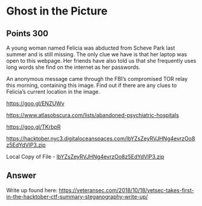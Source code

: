 # Ghost in the Picture

## Points 300

A young woman named Felicia was abducted from Scheve Park last summer and is still missing. The only clue we have is that her laptop was open to this webpage. Her friends have also told us that she frequently uses long words she find on the internet as her passwords.

An anonymous message came through the FBI’s compromised TOR relay this morning, containing this image. Find out if there are any clues to Felicia’s current location in the image.

https://goo.gl/ENZUWv

https://www.atlasobscura.com/lists/abandoned-psychiatric-hospitals

https://goo.gl/TKrbpR

https://hacktober.nyc3.digitaloceanspaces.com/lbYZsZeyRVJHNg4evrzOo8z5EdYdVlP3.zip

Local Copy of File - [lbYZsZeyRVJHNg4evrzOo8z5EdYdVlP3.zip](files/lbYZsZeyRVJHNg4evrzOo8z5EdYdVlP3.zip)

## Answer

Write up found here: https://veteransec.com/2018/10/18/vetsec-takes-first-in-the-hacktober-ctf-summary-steganography-write-up/